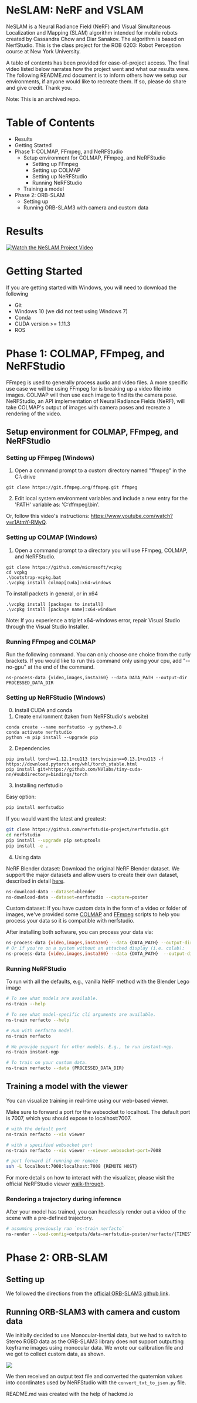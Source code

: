 <!-- Use this for pypi package (and disable above). Hacky workaround -->
<!-- <p align="center">
    <img alt="nerfstudio" src="https://docs.nerf.studio/en/latest/_images/logo.png" width="400">
</p> 

<p align="center"> A collaboration friendly studio for NeRFs </p> -->

<!-- 
<img src="https://user-images.githubusercontent.com/3310961/194017985-ade69503-9d68-46a2-b518-2db1a012f090.gif" width="52%"/> <img src="https://user-images.githubusercontent.com/3310961/194020648-7e5f380c-15ca-461d-8c1c-20beb586defe.gif" width="46%"/>

- [Quickstart](#quickstart)
- [Learn more](#learn-more)
- [Supported Features](#supported-features)

-->

# NeSLAM: NeRF and VSLAM
NeSLAM is a Neural Radiance Field (NeRF) and Visual Simultaneous Localization and Mapping (SLAM) algorithm intended for mobile robots created by Cassandra Chow and Diar Sanakov. The algorithm is based on NerfStudio. This is the class project for the ROB 6203: Robot Perception course at New York University.

A table of contents has been provided for ease-of-project access. The final video listed below narrates how the project went and what our results were. The following README.md document is to inform others how we setup our environments, if anyone would like to recreate them. If so, please do share and give credit. Thank you.

Note: This is an archived repo.

# Table of Contents
- Results
- Getting Started
- Phase 1: COLMAP, FFmpeg, and NeRFStudio
    - Setup environment for COLMAP, FFmpeg, and NeRFStudio
        - Setting up FFmpeg
        - Setting up COLMAP
        - Setting up NeRFStudio
        - Running NeRFStudio
    - Training a model
- Phase 2: ORB-SLAM
    - Setting up
    - Running ORB-SLAM3 with camera and custom data


# Results
<!-- [![caption](https://i.imgur.com/bhhHcS6.jpg)](https://youtu.be/jSPsX-cWzDQ) -->
[![Watch the NeSLAM Project Video](https://user-images.githubusercontent.com/58012214/208792824-7f4aee82-d2cf-41b4-a7a2-e6e854398ca7.png)](https://youtu.be/jSPsX-cWzDQ)



# Getting Started
If you are getting started with Windows, you will need to download the following
* Git
* Windows 10 (we did not test using Windows 7)
* Conda
* CUDA version >= 1.11.3
* ROS

# Phase 1: COLMAP, FFmpeg, and NeRFStudio
FFmpeg is used to generally process audio and video files. A more specific use case we will be using FFmpeg for is breaking up a video file into images. COLMAP will then use each image to find its the camera pose. NeRFStudio, an API implementation of Neural Radiance Fields (NeRF), will take COLMAP's output of images with camera poses and recreate a rendering of the video.

## Setup environment for COLMAP, FFmpeg, and NeRFStudio

### Setting up FFmpeg (Windows)
1. Open a command prompt to a custom directory named "ffmpeg" in the C:\ drive
```
git clone https://git.ffmpeg.org/ffmpeg.git ffmpeg
```
2. Edit local system environment variables and include a new entry for the 'PATH' variable as: 'C:\ffmpeg\bin'.

Or, follow this video's instructions: https://www.youtube.com/watch?v=r1AtmY-RMyQ.

### Setting up COLMAP (Windows)
1. Open a command prompt to a directory you will use FFmpeg, COLMAP, and NeRFStudio.
```
git clone https://github.com/microsoft/vcpkg
cd vcpkg
.\bootstrap-vcpkg.bat
.\vcpkg install colmap[cuda]:x64-windows
```
To install packets in general, or in x64
```
.\vcpkg install [packages to install]
.\vcpkg install [package name]:x64-windows
```
Note: If you experience a triplet x64-windows error, repair Visual Studio through the Visual Studio Installer.

### Running FFmpeg and COLMAP
Run the following command. You can only choose one choice from the curly brackets. If you would like to run this command only using your cpu, add "--no-gpu" at the end of the command.
```
ns-process-data {video,images,insta360} --data DATA_PATH --output-dir PROCESSED_DATA_DIR
```

### Setting up NeRFStudio (Windows)
0. Install CUDA and conda
1. Create environment (taken from NeRFStudio's website)
```
conda create --name nerfstudio -y python=3.8
conda activate nerfstudio
python -m pip install --upgrade pip
```
2. Dependencies
```
pip install torch==1.12.1+cu113 torchvision==0.13.1+cu113 -f https://download.pytorch.org/whl/torch_stable.html
pip install git+https://github.com/NVlabs/tiny-cuda-nn/#subdirectory=bindings/torch
```
3. Installing nerfstudio

Easy option:

```bash
pip install nerfstudio
```

If you would want the latest and greatest:

```bash
git clone https://github.com/nerfstudio-project/nerfstudio.git
cd nerfstudio
pip install --upgrade pip setuptools
pip install -e .
```
4. Using data

NeRF Blender dataset: Download the original NeRF Blender dataset. We support the major datasets and allow users to create their own dataset, described in detail [here](https://docs.nerf.studio/en/latest/quickstart/custom_dataset.html).

```bash
ns-download-data --dataset=blender
ns-download-data --dataset=nerfstudio --capture=poster
```

Custom dataset: If you have custom data in the form of a video or folder of images, we've provided some [COLMAP](https://colmap.github.io/) and [FFmpeg](https://ffmpeg.org/download.html) scripts to help you process your data so it is compatible with nerfstudio.

After installing both software, you can process your data via:

```bash
ns-process-data {video,images,insta360} --data {DATA_PATH} --output-dir {PROCESSED_DATA_DIR}
# Or if you're on a system without an attached display (i.e. colab):
ns-process-data {video,images,insta360} --data {DATA_PATH}  --output-dir {PROCESSED_DATA_DIR} --no-gpu
```

### Running NeRFStudio

To run with all the defaults, e.g., vanilla NeRF method with the Blender Lego image

```bash
# To see what models are available.
ns-train --help

# To see what model-specific cli arguments are available.
ns-train nerfacto --help

# Run with nerfacto model.
ns-train nerfacto

# We provide support for other models. E.g., to run instant-ngp.
ns-train instant-ngp

# To train on your custom data.
ns-train nerfacto --data {PROCESSED_DATA_DIR}
```

## Training a model with the viewer

You can visualize training in real-time using our web-based viewer.

Make sure to forward a port for the websocket to localhost. The default port is 7007, which you should expose to localhost:7007.

```bash
# with the default port
ns-train nerfacto --vis viewer

# with a specified websocket port
ns-train nerfacto --vis viewer --viewer.websocket-port=7008

# port forward if running on remote
ssh -L localhost:7008:localhost:7008 {REMOTE HOST}
```

For more details on how to interact with the visualizer, please visit the official NeRFStudio viewer [walk-through](https://docs.nerf.studio/en/latest/quickstart/viewer_quickstart.html).

### Rendering a trajectory during inference

After your model has trained, you can headlessly render out a video of the scene with a pre-defined trajectory.

```bash
# assuming previously ran `ns-train nerfacto`
ns-render --load-config=outputs/data-nerfstudio-poster/nerfacto/{TIMESTAMP}/config.yml --traj=spiral --output-path=renders/output.mp4
```


# Phase 2: ORB-SLAM

## Setting up
We followed the directions from the [official ORB-SLAM3 github link](https://github.com/UZ-SLAMLab/ORB_SLAM3).

## Running ORB-SLAM3 with camera and custom data
We initially decided to use Monocular-Inertial data, but we had to switch to Stereo RGBD data as the ORB-SLAM3 library does not support outputting keyframe images using monocular data. We wrote our calibration file and we got to collect custom data, as shown. 

![](https://i.imgur.com/ZrkGNGT.gif)

We then received an output text file and converted the quaternion values into coordinates used by NeRFStudio with the `convert_txt_to_json.py` file.

<!-- # Phase 3: Testing -->

README.md was created with the help of hackmd.io
